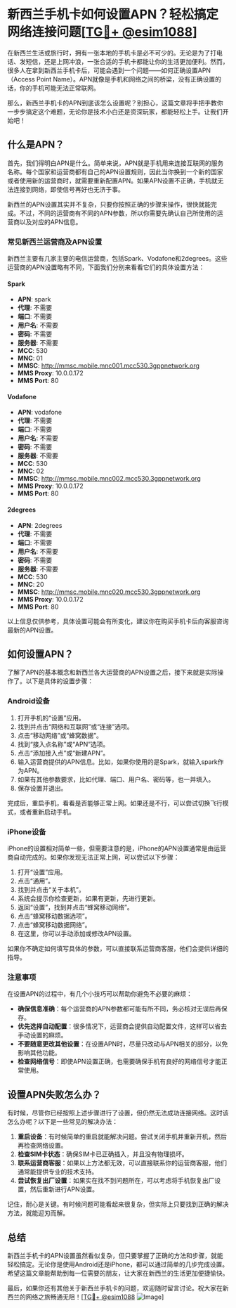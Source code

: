 # 新西兰手机卡如何设置APN？轻松搞定网络连接问题[[TG💪+ @esim1088](https://t.me/s/esim1088)]

在新西兰生活或旅行时，拥有一张本地的手机卡是必不可少的。无论是为了打电话、发短信，还是上网冲浪，一张合适的手机卡都能让你的生活更加便利。然而，很多人在拿到新西兰手机卡后，可能会遇到一个问题——如何正确设置APN（Access Point Name）。APN就像是手机和网络之间的桥梁，没有正确设置的话，你的手机可能无法正常联网。

那么，新西兰手机卡的APN到底该怎么设置呢？别担心，这篇文章将手把手教你一步步搞定这个难题，无论你是技术小白还是资深玩家，都能轻松上手。让我们开始吧！

## 什么是APN？

首先，我们得明白APN是什么。简单来说，APN就是手机用来连接互联网的服务名称。每个国家和运营商都有自己的APN设置规则，因此当你换到一个新的国家或者使用新的运营商时，就需要重新配置APN。如果APN设置不正确，手机就无法连接到网络，即使信号再好也无济于事。

新西兰的APN设置其实并不复杂，只要你按照正确的步骤来操作，很快就能完成。不过，不同的运营商有不同的APN参数，所以你需要先确认自己所使用的运营商以及对应的APN信息。

### 常见新西兰运营商及APN设置

新西兰主要有几家主要的电信运营商，包括Spark、Vodafone和2degrees。这些运营商的APN设置略有不同，下面我们分别来看看它们的具体设置方法：

#### Spark
- **APN**: spark
- **代理**: 不需要
- **端口**: 不需要
- **用户名**: 不需要
- **密码**: 不需要
- **服务器**: 不需要
- **MCC**: 530
- **MNC**: 01
- **MMSC**: http://mmsc.mobile.mnc001.mcc530.3gppnetwork.org
- **MMS Proxy**: 10.0.0.172
- **MMS Port**: 80

#### Vodafone
- **APN**: vodafone
- **代理**: 不需要
- **端口**: 不需要
- **用户名**: 不需要
- **密码**: 不需要
- **服务器**: 不需要
- **MCC**: 530
- **MNC**: 02
- **MMSC**: http://mmsc.mobile.mnc002.mcc530.3gppnetwork.org
- **MMS Proxy**: 10.0.0.172
- **MMS Port**: 80

#### 2degrees
- **APN**: 2degrees
- **代理**: 不需要
- **端口**: 不需要
- **用户名**: 不需要
- **密码**: 不需要
- **服务器**: 不需要
- **MCC**: 530
- **MNC**: 20
- **MMSC**: http://mmsc.mobile.mnc020.mcc530.3gppnetwork.org
- **MMS Proxy**: 10.0.0.172
- **MMS Port**: 80

以上信息仅供参考，具体设置可能会有所变化，建议你在购买手机卡后向客服咨询最新的APN设置。

## 如何设置APN？

了解了APN的基本概念和新西兰各大运营商的APN设置之后，接下来就是实际操作了。以下是具体的设置步骤：

### Android设备

1. 打开手机的“设置”应用。
2. 找到并点击“网络和互联网”或“连接”选项。
3. 点击“移动网络”或“蜂窝数据”。
4. 找到“接入点名称”或“APN”选项。
5. 点击“添加接入点”或“新建APN”。
6. 输入运营商提供的APN信息。比如，如果你使用的是Spark，就输入spark作为APN。
7. 如果有其他参数要求，比如代理、端口、用户名、密码等，也一并填入。
8. 保存设置并退出。

完成后，重启手机，看看是否能够正常上网。如果还是不行，可以尝试切换飞行模式，或者重新启动手机。

### iPhone设备

iPhone的设置相对简单一些，但需要注意的是，iPhone的APN设置通常是由运营商自动完成的。如果你发现无法正常上网，可以尝试以下步骤：

1. 打开“设置”应用。
2. 点击“通用”。
3. 找到并点击“关于本机”。
4. 系统会提示你检查更新，如果有更新，先进行更新。
5. 返回“设置”，找到并点击“蜂窝移动网络”。
6. 点击“蜂窝移动数据选项”。
7. 点击“蜂窝移动数据网络”。
8. 在这里，你可以手动添加或修改APN设置。

如果你不确定如何填写具体的参数，可以直接联系运营商客服，他们会提供详细的指导。

### 注意事项

在设置APN的过程中，有几个小技巧可以帮助你避免不必要的麻烦：

- **确保信息准确**：每个运营商的APN参数都可能有所不同，务必核对无误后再保存。
- **优先选择自动配置**：很多情况下，运营商会提供自动配置文件，这样可以省去手动设置的麻烦。
- **不要随意更改其他设置**：在设置APN时，尽量只改动与APN相关的部分，以免影响其他功能。
- **检查网络信号**：即使APN设置正确，也需要确保手机有良好的网络信号才能正常使用。

## 设置APN失败怎么办？

有时候，尽管你已经按照上述步骤进行了设置，但仍然无法成功连接网络。这时该怎么办呢？以下是一些常见的解决办法：

1. **重启设备**：有时候简单的重启就能解决问题。尝试关闭手机并重新开机，然后再检查网络设置。
2. **检查SIM卡状态**：确保SIM卡已正确插入，并且没有物理损坏。
3. **联系运营商客服**：如果以上方法都无效，可以直接联系你的运营商客服，他们通常能提供专业的技术支持。
4. **尝试恢复出厂设置**：如果实在找不到问题所在，可以考虑将手机恢复出厂设置，然后重新进行APN设置。

记住，耐心是关键。有时候问题可能看起来很复杂，但实际上只要找到正确的解决方法，就能迎刃而解。

## 总结

新西兰手机卡的APN设置虽然看似复杂，但只要掌握了正确的方法和步骤，就能轻松搞定。无论你是使用Android还是iPhone，都可以通过简单的几步完成设置。希望这篇文章能帮助到每一位需要的朋友，让大家在新西兰的生活更加便捷愉快。

最后，如果你还有其他关于新西兰手机卡的问题，欢迎随时留言讨论。祝大家在新西兰的网络之旅畅通无阻！[[TG💪+ @esim1088](https://t.me/s/esim1088) ![Image](https://i.postimg.cc/4NQfJmqS/Snipaste-2025-05-13-00-14-12.png)]